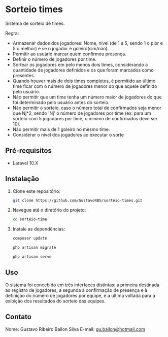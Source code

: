 # Sorteio times

Sistema de sorteio de times.

Regra:

* Armazenar dados dos jogadores: Nome, nível (de 1 a 5, sendo 1 o pior e 5 o melhor) e se o jogador é goleiro(sim/não).
* Permitir ao usuário marcar quem confirmou presença.
* Definir o número de jogadores por time.
* Sortear os jogadores em pelo menos dois times, considerando a quantidade de jogadores definidos e os que foram marcados como
presentes.
* Quando houver mais de dois times completos, é permitido ao último time ficar com o número de jogadores menor do que aquele definido
pelo usuário.
* Não permitir que um time tenha um número maior de jogadores do que foi determinado pelo usuário antes do sorteio.
* Não permitir o sorteio, caso o número total de confirmados seja menor que Nj*2, sendo 'Nj' o número de jogadores por time (ex: para
um sorteio com 5 jogadores por time, o mínimo de confirmados deve ser 10).
* Não permitir mais de 1 goleiro no mesmo time.
* Considerar o nível dos jogadores ao executar o sorte

## Pré-requisitos

- Laravel 10.X

## Instalação

1. Clone este repositório:

    ```bash
    git clone https://github.com/GustavoRBS/sorteio-times.git
    ```

2. Navegue até o diretório do projeto:

    ```bash
    cd sorteio-time
    ```

3. Instale as dependências:

    ```bash
    composer update
    ```
    ```bash
    php artisan migrate
    ```
    ```bash
    php artisan serve
    ```

## Uso

O sistema foi concebido em três interfaces distintas: a primeira destinada ao registro de jogadores, a segunda à confirmação de presença e à definição do número de jogadores por equipe, e a última voltada para a exibição dos resultados do sorteio das equipes.

## Contato

Nome: Gustavo Ribeiro Bailon Silva
E-mail: gu.bailon@hotmail.com

